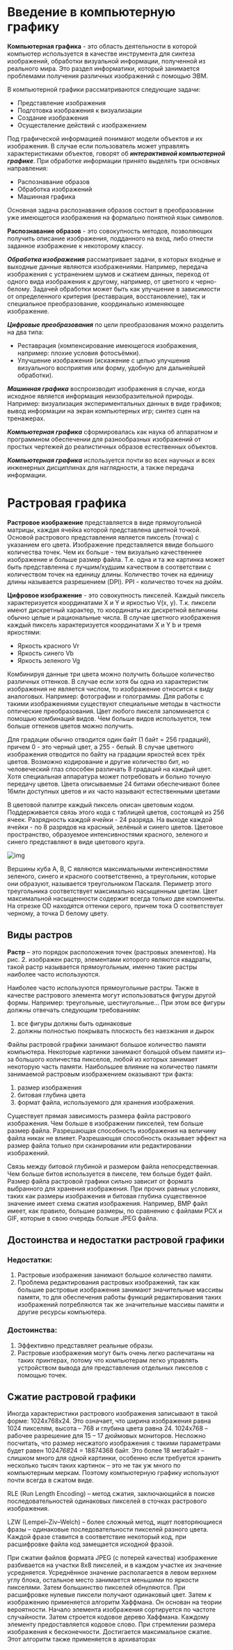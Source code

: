 # Введение в компьютерную графику

**Компьютерная графика** - это область деятельности в которой компьютер используется в качестве инструмента для синтеза изображений, обработки визуальной информации, полученной из реального мира. Это раздел информатики, который занимается проблемами получения различных изображений с помощью ЭВМ.

В компьютерной графики рассматриваются следующие задачи:
- Представление изображения
- Подготовка изображения к визуализации
- Создание изображения
- Осуществление действий с изображением

Под графической информацией понимают модели объектов и их изображения. В случае если пользователь может управлять характеристиками объектов, говорят об ***интерактивной компьютерной графике***. При обработке информации принято выделять три основных направления:
- Распознавание образов
- Обработка изображений
- Машинная графика

Основная задача распознавания образов состоит в преобразовании уже имеющегося изображения на формально понятной язык символов.

**Распознавание образов** - это совокупность методов, позволяющих получить описание изображения, подданного на вход, либо отнести заданное изображение к некоторому классу.

***Обработка изображения*** рассматривает задачи, в которых входные и выходные данные являются изображениями. Например, передача изображения с устранением шумов и сжатием данных, переход от одного вида изображения к другому, например, от цветного к черно-белому. Задачей обработки может быть как улучшение в зависимости от определенного критерия (реставрация, восстановление), так и специальное преобразование, координально изменяющее изображение.

***Цифровые преобразования*** по цели преобразования можно разделить на два типа:
- Реставрация (компенсирование имеющегося изображения, например: плохие условия фотосъёмки).
- Улучшение изображения (искажение с целью улучшения визуального восприятия или форму, удобную для дальнейшей обработки).

***Машинная графика*** воспроизводит изображения в случае, когда исходное является информация неизобразительной природы. Например: визуализация экспериментальных данных в виде графиков; вывод информации на экран компьютерных игр; синтез сцен на тренажерах.

***Компьютерная графика*** сформировалась как наука об аппаратном и программном обеспечении для разнообразных изображений от простых чертежей до реалистичных образов естественных объектов.

***Компьютерная графика*** используется почти во всех научных и всех инженерных дисциплинах для наглядности, а также передача информации.

# Растровая графика

**Растровое изображение** представляется в виде прямоугольной матрицы, каждая ячейка которой представлена цветной точкой. Основой растрового представления является пиксель (точка) с указанием его цвета. Изображение представляется ввиде большого количества точек. Чем их больше - тем визуально качественнее изображение и больше размер файла. Т.е. одна и та же картинка может быть представленна с лучшим/худшим качеством в соответствии с количеством точек на единицу длины. Количество точек на единицу длины называется разрешением (DPI). PPI - количество точек на дюйм. 

**Цифровое изображение** - это совокупность пикселей. Каждый пиксель характеризуется координатами X и Y и яркостью V(x, y). Т.к. пиксели имеют дискретный характер, то координаты их дискретной величины обычно целые и рациональные числа. В случае цветного изображения каждый пиксель характеризуется координатами X и Y b и тремя яркостями:
- Яркость красного Vr
- Яркость синего Vb
- Яркость зеленого Vg

Комбинируя данные три цвета можно получить большое количество различных оттенков. В случае если хотя бы одна из характеристик изображения не является числом, то изображение относится к виду аналоговых. Например: фотографии и голограммы. Для работы с такими изображениями существуют специальные методы в частности оптические преобразования. Цвет любого пикселя запоминается с помощью комбинаций видов. Чем больше видов используется, тем больше оттенков цветов можно получить. 

Для градации обычно отводится один байт (1 байт = 256 градаций), причем 0 - это черный цвет, а 255 - белый. В случае цветного изображения отводится по байту на градации яркостей всех трёх цветов. Возможно кодирование и другие количество бит, но человеческий глаз способен различать 8 градаций на каждый цвет. Хотя специальная аппаратура может потребовать и больно точную передачу цветов. Цвета описываемые 24 битами обеспечивают более 16млн доступных цветов и их часто называют естественными цветами

В цветовой палитре каждый пиксель описан цветовым кодом. Поддерживается связь этого кода с таблицей цветов, состоящей из 256 ячеек. Разрядность каждой ячейки - 24 разряда. На выходе каждой ячейки - по 8 разрядов на красный, зелёный и синего цветов. Цветовое пространство, образуемое интенсивностями красного, зеленого и синего представляют в виде цветового круга.

![img](https://studfile.net/html/2706/1276/html_n8l3Dzht2h.oFkE/htmlconvd-HvnFj5_html_fbea4bc08adbe5.jpg)

Вершины куба A, B, C являются максимальными интенсивностями зеленого, синего и красного соответственно, а треугольник, которые они образуют, называется треугольником Паскаля. Периметр этого треугольника соответствует максимально насыщенным цветам. Цвет максимальной насыщенности содержит всегда только две компоненты. На отрезке OD находятся оттенки серого, причем тока O соответствует черному, а точка D белому цвету.

## Виды растров

**Растр** – это порядок расположения точек (растровых элементов). На рис. 2. изображен растр, элементами которого являются квадраты, такой растр называется прямоугольным, именно такие растры наиболее часто используются.

Наиболее часто используются прямоугольные растры. Также в качестве растрового элемента могут использоваться фигуры другой формы. Например: треугольные, шестиугольные... При этом все фигуры должны отвечать следующим требованиям:

1. все фигуры должны быть одинаковые
2. должны полностью покрывать плоскость без наезжания и дырок

Файлы растровой графики занимают большое количество памяти компьютера. Некоторые картинки занимают большой объем памяти из–за большого количества пикселов, любой из которых занимает некоторую часть памяти. Наибольшее влияние на количество памяти занимаемой растровым изображением оказывают три факта:

1. размер изображения
2. битовая глубина цвета
3. формат файла, используемого для хранения изображения.

Существует прямая зависимость размера файла растрового изображения. Чем больше в изображении пикселей, тем больше размер файла. Разрешающая способность изображения на величину файла никак не влияет. Разрешающая способность оказывает эффект на размер файла только при сканировании или редактировании изображений.

Связь между битовой глубиной и размером файла непосредственная. Чем больше битов используется в пикселе, тем больше будет файл. Размер файла растровой графики сильно зависит от формата выбранного для хранения изображения. При прочих равных условиях, таких как размеры изображения и битовая глубина существенное значение имеет схема сжатия изображения. Например, BMP файл имеет, как правило, большие размеры, по сравнению с файлами PCX и GIF, которые в свою очередь больше JPEG файла.

## Достоинства и недостатки растровой графики

### Недостатки:

1. Растровые изображения занимают большое количество памяти. 
2. Проблема редактирования растровых изображений, так как большие растровые изображения занимают значительные массивы памяти, то для обеспечения работы функций редактирования таких изображений потребляются так же значительные массивы памяти и другие ресурсы компьютера.

### Достоинства:

1. Эффективно представляет реальные образы.
2. Растровые изображения могут быть очень легко распечатаны на таких принтерах, потому что компьютерам легко управлять устройством вывода для представления отдельных пикселов с помощью точек.

## Сжатие растровой графики

Иногда характеристики растрового изображения записывают в такой форме: 1024x768x24. Это означает, что ширина изображения равна 1024 пикселям, высота – 768 и глубина цвета равна 24. 1024x768 – рабочее разрешение для 15 – 17 дюймовых мониторов. Несложно посчитать, что размер несжатого изображения с такими параметрами будет равен 1024*768*24 = 18874368 байт. Это более 18 мегабайт – слишком много для одной картинки, особенно если требуется хранить несколько тысяч таких картинок – это не так уж много по компьютерным меркам. Поэтому компьютерную графику используют почти всегда в сжатом виде.

RLE (Run Length Encoding) – метод сжатия, заключающийся в поиске последовательностей одинаковых пикселей в сточках растрового изображения.

LZW (Lempel–Ziv–Welch) – более сложный метод, ищет повторяющиеся фразы – одинаковые последовательности пикселей разного цвета. Каждой фразе ставится в соответствие некоторый код, при расшифровке файла код замещается исходной фразой.

При сжатии файлов формата JPEG (с потерей качества) изображение разбивается на участки 8x8 пикселей, и в каждом участке их значение усредняется. Усреднённое значение располагается в левом верхнем углу блока, остальное место занимается меньшими по яркости пикселями. Затем большинство пикселей обнуляются. При расшифровке нулевые пиксели получают одинаковый цвет. Затем к изображению применяется алгоритм Хаффмана. Он основан на теории вероятности. Начало элемента изображения сортируется по частоте случайности. Затем строется кодовое дерево Хаффмана. Каждому элементу предоставляется кодовое слово. При стремлении размера изображения к бесконечности. Достигается максимальное сжатие. Этот алгоритм также применяется в архиваторах